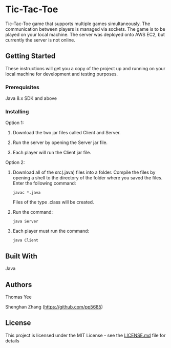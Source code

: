 # Tic-Tac-Toe

Tic-Tac-Toe game that supports multiple games simultaneously. The communication between players is managed via sockets. 
The game is to be played on your local machine. The server was deployed onto AWS EC2, but currently the server is not online. 

## Getting Started

These instructions will get you a copy of the project up and running on your local machine for development and testing purposes.

### Prerequisites

Java 8.x SDK and above

### Installing
Option 1:
1. Download the two jar files called Client and Server.

2. Run the server by opening the Server jar file.

3. Each player will run the Client jar file.

Option 2:
1. Download all of the src(.java) files into a folder. Compile the files by opening a shell to the directory of the
   folder where you saved the files. Enter the following command:
   ```
   javac *.java
   ```
   Files of the type .class will be created.
   
2. Run the command:
   ```
   java Server
   ```

3. Each player must run the command:
   ```
   java Client
   ```

## Built With

Java

## Authors

Thomas Yee

Shenghan Zhang (https://github.com/pp5685)

## License

This project is licensed under the MIT License - see the [LICENSE.md](LICENSE.md) file for details

